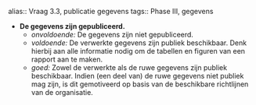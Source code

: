 alias:: Vraag 3.3, publicatie gegevens
tags:: Phase III, gegevens

- **De gegevens zijn gepubliceerd.**
	- *onvoldoende:* De gegevens zijn niet gepubliceerd.
	- *voldoende:* De verwerkte gegevens zijn publiek beschikbaar. Denk hierbij aan alle informatie nodig om de tabellen en figuren van een rapport aan te maken.
	- *goed:* Zowel de verwerkte als de ruwe gegevens zijn publiek beschikbaar. Indien (een deel van) de ruwe gegevens niet publiek mag zijn, is dit gemotiveerd op basis van de beschikbare richtlijnen van de organisatie.